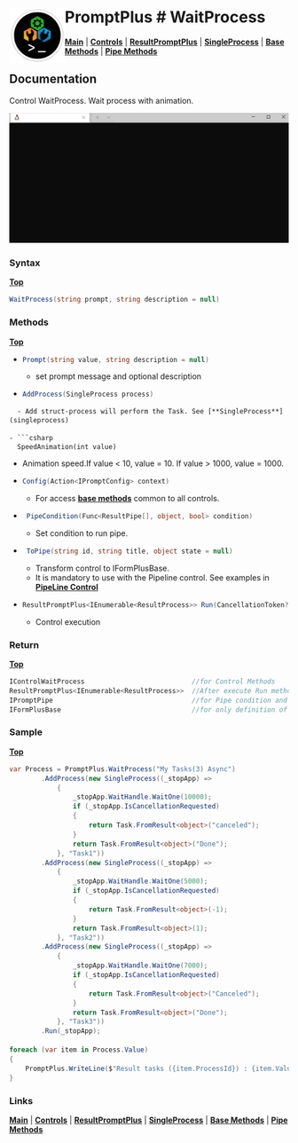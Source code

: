 # <img align="left" width="100" height="100" src="./images/icon.png"> PromptPlus # WaitProcess
[**Main**](index.md#help) | 
[**Controls**](index.md#apis) |
[**ResultPromptPlus**](resultpromptplus) |
[**SingleProcess**](singleprocess) |
[**Base Methods**](basemethods) |
[**Pipe Methods**](pipemethods)

## Documentation
Control WaitProcess. Wait process with animation.

![](./images/WaitProcess.gif)

### Syntax
[**Top**](#promptplus--waitprocess)

```csharp
WaitProcess(string prompt, string description = null)
```

### Methods
[**Top**](#promptplus--waitprocess)

- ```csharp
  Prompt(string value, string description = null)
  ``` 
  - set prompt message and optional description

- ```csharp
  AddProcess(SingleProcess process)
``` 
  - Add struct-process will perform the Task. See [**SingleProcess**](singleprocess)

- ```csharp
  SpeedAnimation(int value)
``` 
  - Animation speed.If value < 10, value = 10. If value > 1000, value = 1000.

- ```csharp
  Config(Action<IPromptConfig> context)
  ``` 
  - For access [**base methods**](basemethods) common to all controls.

- ```csharp
   PipeCondition(Func<ResultPipe[], object, bool> condition)
  ``` 
  - Set condition to run pipe.

- ```csharp
   ToPipe(string id, string title, object state = null)
  ``` 
  - Transform control to IFormPlusBase.
  - It is mandatory to use with the Pipeline control. See examples in [**PipeLine Control**](pipeline)

- ```csharp
  ResultPromptPlus<IEnumerable<ResultProcess>> Run(CancellationToken? value = null)
  ``` 
	- Control execution

### Return
[**Top**](#promptplus--waitprocess)

```csharp
IControlWaitProcess                           //for Control Methods
ResultPromptPlus<IEnumerable<ResultProcess>>  //After execute Run method
IPromptPipe                                   //for Pipe condition and transform to IFormPlusBase 
IFormPlusBase                                 //for only definition of pipe to Pipeline Control
```

### Sample
[**Top**](#promptplus--waitprocess)

```csharp
var Process = PromptPlus.WaitProcess("My Tasks(3) Async")
        .AddProcess(new SingleProcess((_stopApp) =>
            {
                _stopApp.WaitHandle.WaitOne(10000);
                if (_stopApp.IsCancellationRequested)
                {
                    return Task.FromResult<object>("canceled");
                }
                return Task.FromResult<object>("Done");
            }, "Task1"))
        .AddProcess(new SingleProcess((_stopApp) =>
            {
                _stopApp.WaitHandle.WaitOne(5000);
                if (_stopApp.IsCancellationRequested)
                {
                    return Task.FromResult<object>(-1);
                }
                return Task.FromResult<object>(1);
            }, "Task2"))
        .AddProcess(new SingleProcess((_stopApp) =>
            {
                _stopApp.WaitHandle.WaitOne(7000);
                if (_stopApp.IsCancellationRequested)
                {
                    return Task.FromResult<object>("Canceled");
                }
                return Task.FromResult<object>("Done");
            }, "Task3"))
        .Run(_stopApp);

foreach (var item in Process.Value)
{
    PromptPlus.WriteLine($"Result tasks ({item.ProcessId}) : {item.ValueProcess}");
}
```

### Links
[**Main**](index.md#help) | 
[**Controls**](index.md#apis) |
[**ResultPromptPlus**](resultpromptplus) |
[**SingleProcess**](singleprocess) |
[**Base Methods**](basemethods) |
[**Pipe Methods**](pipemethods)
